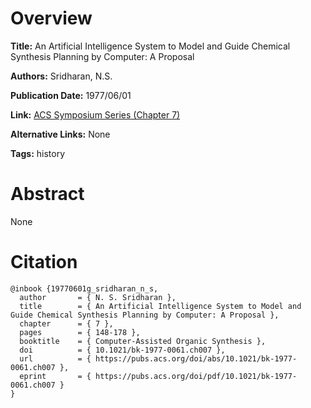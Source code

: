 # Overview
**Title:**
An Artificial Intelligence System to Model and Guide Chemical Synthesis Planning by Computer: A Proposal

**Authors:**
Sridharan, N.S.

**Publication Date:**
1977/06/01

**Link:**
[ACS Symposium Series (Chapter 7)](https://pubs.acs.org/doi/10.1021/bk-1977-0061.ch007)

**Alternative Links:**
None

**Tags:**
history


# Abstract
None


# Citation
```
@inbook {19770601g_sridharan_n_s,
  author       = { N. S. Sridharan },
  title        = { An Artificial Intelligence System to Model and Guide Chemical Synthesis Planning by Computer: A Proposal },
  chapter      = { 7 },
  pages        = { 148-178 },
  booktitle    = { Computer-Assisted Organic Synthesis },
  doi          = { 10.1021/bk-1977-0061.ch007 },
  url          = { https://pubs.acs.org/doi/abs/10.1021/bk-1977-0061.ch007 },
  eprint       = { https://pubs.acs.org/doi/pdf/10.1021/bk-1977-0061.ch007 }
}
```
